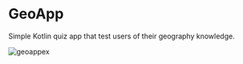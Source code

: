 # GeoApp
Simple Kotlin quiz app that test users of their geography knowledge.

![geoappex](https://github.com/bonsujo/GeoApp/assets/55116162/8fe4d5b3-7300-4c3d-8b58-4242fe89bb20)

